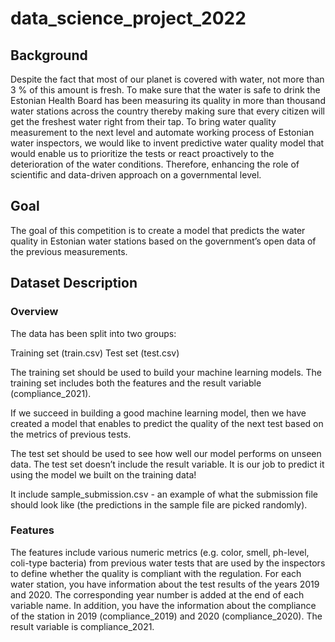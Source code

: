 # data_science_project_2022
## Background
Despite the fact that most of our planet is covered with water, not more than 3 % of this amount is fresh. To make sure that the water is safe to drink the Estonian Health Board has been measuring its quality in more than thousand water stations across the country thereby making sure that every citizen will get the freshest water right from their tap.
To bring water quality measurement to the next level and automate working process of Estonian water inspectors, we would like to invent predictive water quality model that would enable us to prioritize the tests or react proactively to the deterioration of the water conditions. Therefore, enhancing the role of scientific and data-driven approach on a governmental level.

## Goal
The goal of this competition is to create a model that predicts the water quality in Estonian water stations based on the government’s open data of the previous measurements.

## Dataset Description
### Overview
The data has been split into two groups:

Training set (train.csv)
Test set (test.csv)

The training set should be used to build your machine learning models. The training set includes both the features and the result variable (compliance_2021).

If we succeed in building a good machine learning model, then we have created a model that enables to predict the quality of the next test based on the metrics of previous tests.

The test set should be used to see how well our model performs on unseen data. The test set doesn’t include the result variable. It is our job to predict it using the model we built on the training data!

It include sample_submission.csv - an example of what the submission file should look like (the predictions in the sample file are picked randomly).

### Features
The features include various numeric metrics (e.g. color, smell, ph-level, coli-type bacteria) from previous water tests that are used by the inspectors to define whether the quality is compliant with the regulation. For each water station, you have information about the test results of the years 2019 and 2020. The corresponding year number is added at the end of each variable name. In addition, you have the information about the compliance of the station in 2019 (compliance_2019) and 2020 (compliance_2020). The result variable is compliance_2021.
